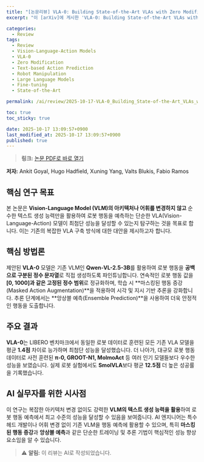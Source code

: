 ```yaml
---
title: "[논문리뷰] VLA-0: Building State-of-the-Art VLAs with Zero Modification"
excerpt: "이 [arXiv]에 게시한 'VLA-0: Building State-of-the-Art VLAs with Zero Modification' 논문에 대한 자세한 리뷰입니다."

categories:
  - Review
tags:
  - Review
  - Vision-Language-Action Models
  - VLA-0
  - Zero Modification
  - Text-based Action Prediction
  - Robot Manipulation
  - Large Language Models
  - Fine-tuning
  - State-of-the-Art

permalink: /ai/review/2025-10-17-VLA-0_Building_State-of-the-Art_VLAs_with_Zero_Modification/

toc: true
toc_sticky: true

date: 2025-10-17 13:09:57+0900
last_modified_at: 2025-10-17 13:09:57+0900
published: true
---
```

> **링크:** [논문 PDF로 바로 열기](https://arxiv.org/abs/2510.13054)

**저자:** Ankit Goyal, Hugo Hadfield, Xuning Yang, Valts Blukis, Fabio Ramos



## 핵심 연구 목표
본 논문은 **Vision-Language Model (VLM)의 아키텍처나 어휘를 변경하지 않고** 순수한 텍스트 생성 능력만을 활용하여 로봇 행동을 예측하는 단순한 VLA(Vision-Language-Action) 모델이 최첨단 성능을 달성할 수 있는지 탐구하는 것을 목표로 합니다. 이는 기존의 복잡한 VLA 구축 방식에 대한 대안을 제시하고자 합니다.

## 핵심 방법론
제안된 **VLA-0** 모델은 기존 VLM인 **Qwen-VL-2.5-3B**를 활용하여 로봇 행동을 **공백으로 구분된 정수 문자열**로 직접 생성하도록 파인튜닝합니다. 연속적인 로봇 행동 값을 **[0, 1000]과 같은 고정된 정수 범위**로 정규화하며, 학습 시 **마스킹된 행동 증강(Masked Action Augmentation)**을 적용하여 시각 및 지시 기반 추론을 강화합니다. 추론 단계에서는 **앙상블 예측(Ensemble Prediction)**을 사용하여 더욱 안정적인 행동을 도출합니다.

## 주요 결과
**VLA-0**는 LIBERO 벤치마크에서 동일한 로봇 데이터로 훈련된 모든 기존 VLA 모델을 평균 **1.4점** 차이로 능가하며 최첨단 성능을 달성했습니다. 더 나아가, 대규모 로봇 행동 데이터로 사전 훈련된 **π-0, GROOT-N1, MolmoAct** 등 여러 인기 모델들보다 우수한 성능을 보였습니다. 실제 로봇 실험에서도 **SmolVLA**보다 평균 **12.5점** 더 높은 성공률을 기록했습니다.

## AI 실무자를 위한 시사점
이 연구는 복잡한 아키텍처 변경 없이도 강력한 **VLM의 텍스트 생성 능력을 활용**하여 로봇 행동 예측에서 최고 수준의 성능을 달성할 수 있음을 보여줍니다. AI 엔지니어는 특수 헤드 개발이나 어휘 변경 없이 기존 VLM을 행동 예측에 활용할 수 있으며, 특히 **마스킹된 행동 증강**과 **앙상블 예측**과 같은 단순한 트레이닝 및 추론 기법이 핵심적인 성능 향상 요소임을 알 수 있습니다.

> ⚠️ **알림:** 이 리뷰는 AI로 작성되었습니다.